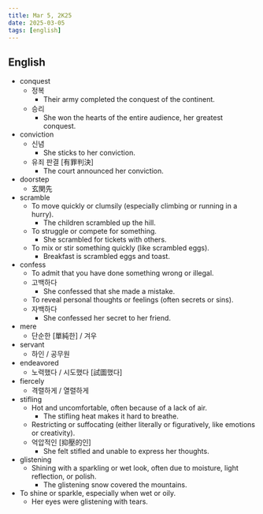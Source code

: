 ```yaml
---
title: Mar 5, 2K25
date: 2025-03-05
tags: [english]
---
```


## English

- conquest
  - 정복
    - Their army completed the conquest of the continent.
  - 승리
    - She won the hearts of the entire audience, her greatest conquest.
- conviction
  - 신념
    - She sticks to her conviction.
  - 유죄 판결 [有罪判決]
    - The court announced her conviction.
- doorstep
  - 玄関先
- scramble
  - To move quickly or clumsily (especially climbing or running in a hurry).
    - The children scrambled up the hill.
  - To struggle or compete for something.
    - She scrambled for tickets with others.
  - To mix or stir something quickly (like scrambled eggs).
    - Breakfast is scrambled eggs and toast.
- confess
  - To admit that you have done something wrong or illegal.
  - 고백하다
    - She confessed that she made a mistake.
  - To reveal personal thoughts or feelings (often secrets or sins).
  - 자백하다
    - She confessed her secret to her friend.
- mere
  - 단순한 [單純한] / 겨우
- servant
  - 하인 / 공무원
- endeavored
  - 노력했다 / 시도했다 [試圖했다]
- fiercely
  - 격렬하게 / 열렬하게
- stifling
  - Hot and uncomfortable, often because of a lack of air.
    - The stifling heat makes it hard to breathe.
  - Restricting or suffocating (either literally or figuratively, like emotions or creativity).
  - 억압적인 [抑壓的인]
    - She felt stifled and unable to express her thoughts.
- glistening
  - Shining with a sparkling or wet look, often due to moisture, light reflection, or polish.
    - The glistening snow covered the mountains.
- To shine or sparkle, especially when wet or oily.
    - Her eyes were glistening with tears.